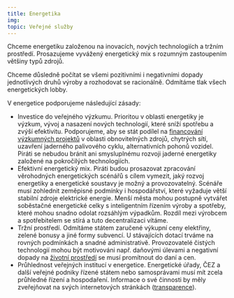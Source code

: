 ```yaml
---
title: Energetika
img:
topic: Veřejné služby
---
```


Chceme energetiku založenou na inovacích, nových technologiích a tržním prostředí. Prosazujeme vyvážený energetický mix s rozumným zastoupením většiny typů zdrojů.

Chceme důsledně počítat se všemi pozitivními i negativními dopady jednotlivých druhů výroby a rozhodovat se racionálně. Odmítáme tlak všech energetických lobby.

V energetice podporujeme následující zásady:

* Investice do veřejného výzkumu. Prioritou v oblasti energetiky je výzkum, vývoj a nasazení nových technologií, které sníží spotřebu a zvýší efektivitu. Podporujeme, aby se stát podílel na [financování výzkumných projektů][veda] v oblasti obnovitelných zdrojů, chytrých sítí, uzavření jaderného palivového cyklu, alternativních pohonů vozidel. Piráti se nebudou bránit ani smysluplnému rozvoji jaderné energetiky založené na pokročilých technologiích.
* Efektivní energetický mix. Piráti budou prosazovat zpracování věrohodných energetických scénářů s cílem vymezit, jaký rozvoj energetiky a energetické soustavy je možný a provozovatelný. Scénáře musí zohlednit zeměpisné podmínky i hospodářství, které vyžaduje větší stabilní zdroje elektrické energie. Menší města mohou postupně vytvářet soběstačné energetické celky s inteligentním řízením výroby a spotřeby, které mohou snadno odolat rozsáhlým výpadkům. Rozdíl mezi výrobcem a spotřebitelem se stírá a tuto decentralizaci vítáme.
* Tržní prostředí. Odmítáme státem zaručené výkupní ceny elektřiny, zelené bonusy a jiné formy subvencí. U stávajících dotací trváme na rovných podmínkách a snadné administrativě. Provozovatelé čistých technologií mohou být motivováni např. daňovými úlevami a negativní dopady na [životní prostředí][zivotni-prostredi] se musí promítnout do daní a cen.
* Průhlednost veřejných institucí v energetice. Energetické úřady, ČEZ a další veřejné podniky řízené státem nebo samosprávami musí mít zcela průhledné řízení a hospodaření. Informace o své činnosti by měly zveřejňovat na svých internetových stránkách ([transparence][transparence]).

[transparence]:(https://www.pirati.cz/program/transparence)
[zivotni-prostredi]:(https://www.pirati.cz/program/zivotni_prostredi)
[veda]:(https://www.pirati.cz/program/)
